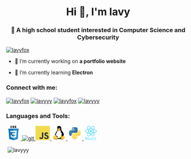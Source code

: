 <h1 align="center">Hi 👋, I'm lavy</h1>
<h3 align="center">🦊 A high school student interested in Computer Science and Cybersecurity</h3>

<p align="left"> <a href="https://twitter.com/lavyfox" target="blank"><img src="https://img.shields.io/twitter/follow/lavyfox?logo=twitter&style=for-the-badge" alt="lavyfox" /></a> </p>

- 🔭 I’m currently working on **a portfolio website**

- 🌱 I’m currently learning **Electron**

<h3 align="left">Connect with me:</h3>
<p align="left">
<a href="https://twitter.com/lavyfox" target="blank"><img align="center" src="https://raw.githubusercontent.com/rahuldkjain/github-profile-readme-generator/master/src/images/icons/Social/twitter.svg" alt="lavyfox" height="30" width="40" /></a>
<a href="https://codesandbox.com/lavyyy" target="blank"><img align="center" src="https://raw.githubusercontent.com/rahuldkjain/github-profile-readme-generator/master/src/images/icons/Social/codesandbox.svg" alt="lavyyy" height="30" width="40" /></a>
<a href="https://www.youtube.com/c/lavyfox" target="blank"><img align="center" src="https://raw.githubusercontent.com/rahuldkjain/github-profile-readme-generator/master/src/images/icons/Social/youtube.svg" alt="lavyfox" height="30" width="40" /></a>
<a href="https://www.hackerrank.com/lavyyy" target="blank"><img align="center" src="https://raw.githubusercontent.com/rahuldkjain/github-profile-readme-generator/master/src/images/icons/Social/hackerrank.svg" alt="lavyyy" height="30" width="40" /></a>
</p>

<h3 align="left">Languages and Tools:</h3>
<p align="left"> <a href="https://www.w3schools.com/css/" target="_blank" rel="noreferrer"> <img src="https://raw.githubusercontent.com/devicons/devicon/master/icons/css3/css3-original-wordmark.svg" alt="css3" width="40" height="40"/> </a> <a href="https://git-scm.com/" target="_blank" rel="noreferrer"> <img src="https://www.vectorlogo.zone/logos/git-scm/git-scm-icon.svg" alt="git" width="40" height="40"/> </a> <a href="https://developer.mozilla.org/en-US/docs/Web/JavaScript" target="_blank" rel="noreferrer"> <img src="https://raw.githubusercontent.com/devicons/devicon/master/icons/javascript/javascript-original.svg" alt="javascript" width="40" height="40"/> </a> <a href="https://www.linux.org/" target="_blank" rel="noreferrer"> <img src="https://raw.githubusercontent.com/devicons/devicon/master/icons/linux/linux-original.svg" alt="linux" width="40" height="40"/> </a> <a href="https://www.python.org" target="_blank" rel="noreferrer"> <img src="https://raw.githubusercontent.com/devicons/devicon/master/icons/python/python-original.svg" alt="python" width="40" height="40"/> </a> <a href="https://reactjs.org/" target="_blank" rel="noreferrer"> <img src="https://raw.githubusercontent.com/devicons/devicon/master/icons/react/react-original-wordmark.svg" alt="react" width="40" height="40"/> </a> </p>

<p>&nbsp;<img align="center" src="https://github-readme-stats.vercel.app/api?username=lavyyy&show_icons=true&locale=en" alt="lavyyy" /></p>

